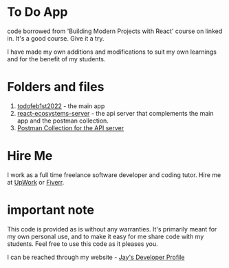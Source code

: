 # To Do App

code borrowed from 'Building Modern Projects with React' course on linked in. It's a good course. Give it a try.

I have made my own additions and modifications to suit my own learnings and for the benefit of my students.

# Folders and files

1. [todofeb1st2022](todofeb1st2022) - the main app
1. [react-ecosystems-server](react-ecosystems-server) - the api server that complements the main app and the postman collection.
1. [Postman Collection for the API server](ReactEcosystemServer.postman_collection)

# Hire Me

I work as a full time freelance software developer and coding tutor. Hire me at [UpWork](https://www.upwork.com/fl/vijayasimhabr) or [Fiverr](https://www.fiverr.com/jay_codeguy).

# important note

This code is provided as is without any warranties. It's primarily meant for my own personal use, and to make it easy for me share code with my students. Feel free to use this code as it pleases you.

I can be reached through my website - [Jay's Developer Profile](https://jay-study-nildana.github.io/developerprofile)
